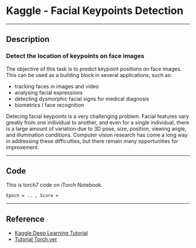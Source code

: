 # Kaggle - Facial Keypoints Detection

---

## Description

### Detect the location of keypoints on face images

The objective of this task is to predict keypoint positions on face images. This can be used as a building block in several applications, such as:

- tracking faces in images and video
- analysing facial expressions
- detecting dysmorphic facial signs for medical diagnosis
- biometrics / face recognition

Detecing facial keypoints is a very challenging problem.  Facial features vary greatly from one individual to another, and even for a single individual, there is a large amount of variation due to 3D pose, size, position, viewing angle, and illumination conditions. Computer vision research has come a long way in addressing these difficulties, but there remain many opportunities for improvement.

---

## Code

This is torch7 code on iTorch Notebook.

	Epoch = .. , Score = 

---

## Reference
 - [Kaggle Deep Learning Tutorial](http://danielnouri.org/notes/2014/12/17/using-convolutional-neural-nets-to-detect-facial-keypoints-tutorial/)
 - [Tutorial Torch.ver](https://github.com/nitthilan/kaggle_face_feature_detection)
